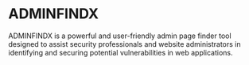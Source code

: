 # ADMINFINDX
ADMINFINDX is a powerful and user-friendly admin page finder tool designed to assist security professionals and website administrators in identifying and securing potential vulnerabilities in web applications. 
